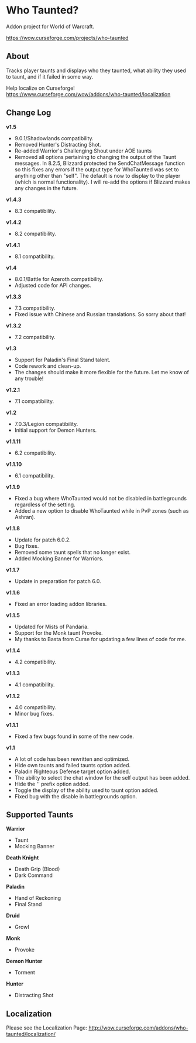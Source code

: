 # Who Taunted?
Addon project for World of Warcraft.

https://wow.curseforge.com/projects/who-taunted

## About
Tracks player taunts and displays who they taunted, what ability they used to taunt, and if it failed in some way.

Help localize on Curseforge! https://www.curseforge.com/wow/addons/who-taunted/localization

## Change Log
**v1.5**
* 9.0.1/Shadowlands compatibility.
* Removed Hunter's Distracting Shot.
* Re-added Warrior's Challenging Shout under AOE taunts
* Removed all options pertaining to changing the output of the Taunt messages. In 8.2.5, Blizzard protected the SendChatMessage function so this fixes any errors if the output type for WhoTaunted was set to anything other than "self". The default is now to display to the player (which is normal functionality). I will re-add the options if Blizzard makes any changes in the future.

**v1.4.3**
* 8.3 compatibility.

**v1.4.2**
* 8.2 compatibility.

**v1.4.1**
* 8.1 compatibility.

**v1.4**
* 8.0.1/Battle for Azeroth compatibility.
* Adjusted code for API changes.

**v1.3.3**
* 7.3 compatibility.
* Fixed issue with Chinese and Russian translations. So sorry about that!

**v1.3.2**
* 7.2 compatibility.

**v1.3**
* Support for Paladin's Final Stand talent.
* Code rework and clean-up.
* The changes should make it more flexible for the future. Let me know of any trouble!

**v1.2.1**
* 7.1 compatibility.

**v1.2**
* 7.0.3/Legion compatibility.
* Initial support for Demon Hunters.

**v1.1.11**
* 6.2 compatibility.

**v1.1.10**
* 6.1 compatibility.

**v1.1.9**
* Fixed a bug where WhoTaunted would not be disabled in battlegrounds regardless of the setting.
* Added a new option to disable WhoTaunted while in PvP zones (such as Ashran).

**v1.1.8**
* Update for patch 6.0.2.
* Bug fixes.
* Removed some taunt spells that no longer exist.
* Added Mocking Banner for Warriors.

**v1.1.7**
* Update in preparation for patch 6.0.

**v1.1.6**
* Fixed an error loading addon libraries.

**v1.1.5**
* Updated for Mists of Pandaria.
* Support for the Monk taunt Provoke.
* My thanks to Basta from Curse for updating a few lines of code for me.

**v1.1.4**
* 4.2 compatibility.

**v1.1.3**
* 4.1 compatibility.

**v1.1.2**
* 4.0 compatibility.
* Minor bug fixes.

**v1.1.1**
* Fixed a few bugs found in some of the new code.

**v1.1**
* A lot of code has been rewritten and optimized.
* Hide own taunts and failed taunts option added.
* Paladin Righteous Defense target option added.
* The ability to select the chat window for the self output has been added.
* Hide the '<WhoTaunted>' prefix option added.
* Toggle the display of the ability used to taunt option added.
* Fixed bug with the disable in battlegrounds option.

## Supported Taunts

**Warrior**
* Taunt
* Mocking Banner

**Death Knight**
* Death Grip (Blood)
* Dark Command

**Paladin**
* Hand of Reckoning
* Final Stand

**Druid**
* Growl

**Monk**
* Provoke

**Demon Hunter**
* Torment

**Hunter**
* Distracting Shot

## Localization

Please see the Localization Page: http://wow.curseforge.com/addons/who-taunted/localization/